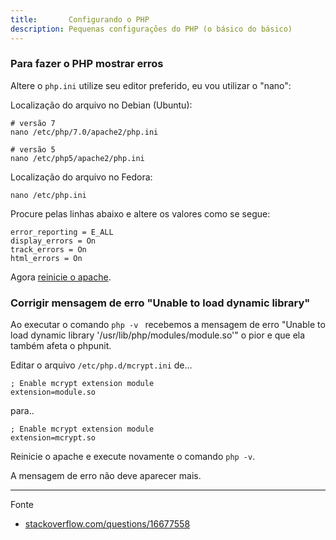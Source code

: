 ```yaml
---
title:       Configurando o PHP
description: Pequenas configurações do PHP (o básico do básico)
---
```



### Para fazer o PHP mostrar erros

Altere o `php.ini` utilize seu editor preferido, eu vou utilizar o "nano":

Localização do arquivo no Debian (Ubuntu):

    # versão 7
    nano /etc/php/7.0/apache2/php.ini

    # versão 5
	nano /etc/php5/apache2/php.ini

Localização do arquivo no Fedora:
	
	nano /etc/php.ini


Procure pelas linhas abaixo e altere os valores como se segue:

	error_reporting = E_ALL
	display_errors = On
	track_errors = On
	html_errors = On

Agora [reinicie o apache](/linux/apache-como-reiniciar-servidor-apache/).



### Corrigir mensagem de erro "Unable to load dynamic library"

Ao executar o comando `php -v ` recebemos a mensagem de erro "Unable to load dynamic library '/usr/lib/php/modules/module.so'"
o pior e que ela também afeta o phpunit.

Editar o arquivo `/etc/php.d/mcrypt.ini` de...

    ; Enable mcrypt extension module
    extension=module.so

para..

    ; Enable mcrypt extension module
    extension=mcrypt.so


Reinicie o apache e execute novamente o comando `php -v`.

A mensagem de erro não deve aparecer mais.


- - -
Fonte
   
- [stackoverflow.com/questions/16677558](http://stackoverflow.com/questions/16677558/startup-unable-to-load-dynamic-library-usr-lib-php-modules-module-so)